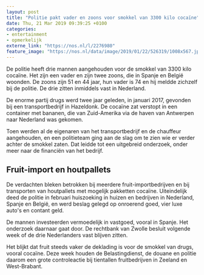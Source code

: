 ```yaml
---
layout: post
title: "Politie pakt vader en zoons voor smokkel van 3300 kilo cocaïne"
date: Thu, 21 Mar 2019 09:39:25 +0100
categories: 
- entertainment 
- opmerkelijk 
externe_link: "https://nos.nl/l/2276980"
feature_image: "https://nos.nl/data/image/2019/01/22/526319/1008x567.jpg"
---
```


<p>De politie heeft drie mannen aangehouden voor de smokkel van 3300 kilo cocaïne. Het zijn een vader en zijn twee zoons, die in Spanje en België woonden. De zoons zijn 51 en 44 jaar, hun vader is 74 en hij meldde zichzelf bij de politie. De drie zitten inmiddels vast in Nederland.</p>
<p>De enorme partij drugs werd twee jaar geleden, in januari 2017, gevonden bij een transportbedrijf in Hazeldonk. De cocaïne zat verstopt in een container met bananen, die van Zuid-Amerika via de haven van Antwerpen naar Nederland was gekomen.</p>
<p>Toen werden al de eigenaren van het transportbedrijf en de chauffeur aangehouden, en een politieteam ging aan de slag om te zien wie er verder achter de smokkel zaten. Dat leidde tot een uitgebreid onderzoek, onder meer naar de financiën van het bedrijf.</p>
<h2>Fruit-import en houtpallets</h2>
<p>De verdachten bleken betrokken bij meerdere fruit-importbedrijven en bij transporten van houtpallets met mogelijk pakketten cocaïne. Uiteindelijk deed de politie in februari huiszoeking in huizen en bedrijven in Nederland, Spanje en België, en werd beslag gelegd op onroerend goed, vier luxe auto's en contant geld.</p>
<p>De mannen investeerden vermoedelijk in vastgoed, vooral in Spanje. Het onderzoek daarnaar gaat door. De rechtbank van Zwolle besluit volgende week of de drie Nederlanders vast blijven zitten.</p>
<p>Het blijkt dat fruit steeds vaker de deklading is voor de smokkel van drugs, vooral cocaïne. Deze week houden de Belastingdienst, de douane en politie daarom een grote controleactie bij tientallen fruitbedrijven in Zeeland en West-Brabant.</p>
